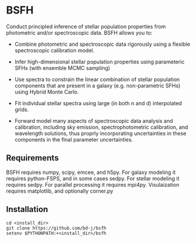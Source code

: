BSFH
=====
Conduct principled inference of stellar population properties from photometric
and/or spectroscopic data.  BSFH allows you to:

* Combine photometric and spectroscopic data rigorously using a flexible
  spectroscopic calibration model.

* Infer high-dimensional stellar population properties using parameteric SFHs
  (with ensemble MCMC sampling)

* Use spectra to constrain the linear combination of stellar population
  components that are present in a galaxy (e.g. non-parametric SFHs) using
  Hybrid Monte Carlo.

* Fit individual stellar spectra using large (in both n and d) interpolated
  grids.

* Forward model many aspects of spectroscopic data analysis and
  calibration, including sky emission, spectrophotometric calibration,
  and wavelength solutions, thus proprly incorporating uncertainties
  in these components in the final  parameter uncertainties.

Requirements
-------
BSFH requires numpy, scipy, emcee, and h5py.  For galaxy modeling it requires
python-FSPS, and in some cases sedpy.  For stellar modeling it requires sedpy.
For parallel processing it requires mpi4py.  Visulaization requires matplotlib,
and optionally corner.py

Installation
------
```
cd <install_dir>
git clone https://github.com/bd-j/bsfh
setenv $PYTHONPATH:+<install_dir>/bsfh
```
